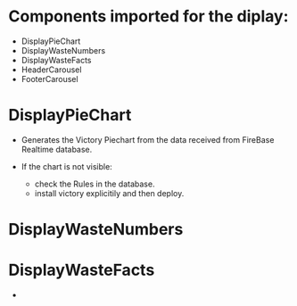 # Components imported for the diplay:

- DisplayPieChart
- DisplayWasteNumbers
- DisplayWasteFacts
- HeaderCarousel
- FooterCarousel

# DisplayPieChart

- Generates the Victory Piechart from the data received from FireBase Realtime database.

- If the chart is not visible:
  - check the Rules in the database.
  - install victory explicitily and then deploy.

# DisplayWasteNumbers

# DisplayWasteFacts

-
